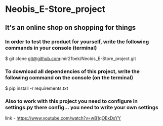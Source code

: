 # Neobis_E-Store_project
## It's an online shop on shopping for things
### In order to test the product for yourself, write the following commands in your console (terminal)

$ git clone git@github.com:mir21bek/Neobis_E-Store_project.git

### To download all dependencies of this project, write the following command on the console (on the terminal)

$ pip install -r requirements.txt

### Also to work with this project you need to configure in settings.py there config... you need to write your own settings 

link - https://www.youtube.com/watch?v=wB1qOExDsYY